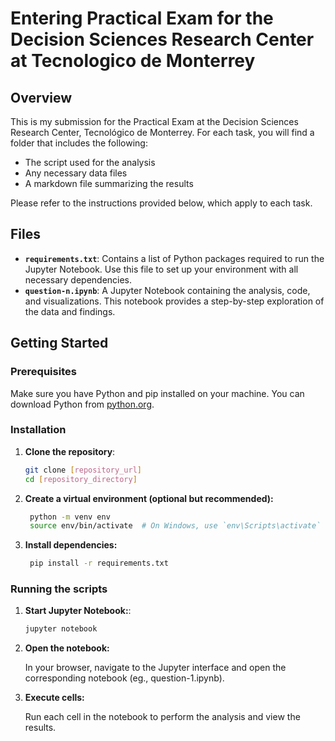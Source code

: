 # Entering Practical Exam for the Decision Sciences Research Center at Tecnologico de Monterrey
 
## Overview

This is my submission for the Practical Exam at the Decision Sciences Research Center, Tecnológico de Monterrey. For each task, you will find a folder that includes the following:

* The script used for the analysis
* Any necessary data files
* A markdown file summarizing the results

Please refer to the instructions provided below, which apply to each task.

## Files

- **`requirements.txt`**: Contains a list of Python packages required to run the Jupyter Notebook. Use this file to set up your environment with all necessary dependencies.
- **`question-n.ipynb`**: A Jupyter Notebook containing the analysis, code, and visualizations. This notebook provides a step-by-step exploration of the data and findings.

## Getting Started

### Prerequisites

Make sure you have Python and pip installed on your machine. You can download Python from [python.org](https://www.python.org/downloads/).

### Installation

1. **Clone the repository**:

   ```bash
   git clone [repository_url]
   cd [repository_directory]

2. **Create a virtual environment (optional but recommended):**

   ```bash
    python -m venv env
    source env/bin/activate  # On Windows, use `env\Scripts\activate`


3. **Install dependencies:**

   ```bash
    pip install -r requirements.txt

### Running the scripts

1. **Start Jupyter Notebook:**:

   ```bash
   jupyter notebook

2. **Open the notebook:**

    In your browser, navigate to the Jupyter interface and open the corresponding notebook (eg., question-1.ipynb).


3. **Execute cells:**

   Run each cell in the notebook to perform the analysis and view the results.


